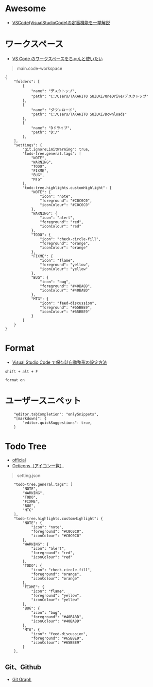 # Awesome

- [VSCode(VisualStudioCode)の定番機能を一挙解説](https://qiita.com/midiambear/items/bc0e137ed77153cb421c)

# ワークスペース

- [VS Code のワークスペースをちゃんと使いたい](https://qiita.com/amac-53/items/86b1466e93524844c2a8)

> main.code-workspace

```
{
	"folders": [
		{
			"name": "デスクトップ",
			"path": "C:/Users/TAKAHITO SUZUKI/OneDrive/デスクトップ"
		},
		{
			"name": "ダウンロード",
			"path": "C:/Users/TAKAHITO SUZUKI/Downloads"
		},
		{
			"name": "Dドライブ",
			"path": "D:/"
		},
	],
	"settings": {
		"git.ignoreLimitWarning": true,
		"todo-tree.general.tags": [
			"NOTE",
			"WARNING",
			"TODO",
			"FIXME",
			"BUG",
			"MTG"
		],
		"todo-tree.highlights.customHighlight": {
			"NOTE": {
				"icon": "note",
				"foreground": "#C0C0C0",
				"iconColour": "#C0C0C0"
			},
			"WARNING": {
				"icon": "alert",
				"foreground": "red",
				"iconColour": "red"
			},
			"TODO": {
				"icon": "check-circle-fill",
				"foreground": "orange",
				"iconColour": "orange"
			},
			"FIXME": {
				"icon": "flame",
				"foreground": "yellow",
				"iconColour": "yellow"
			},
			"BUG": {
				"icon": "bug",
				"foreground": "#40BA8D",
				"iconColour": "#40BA8D"
			},
			"MTG": {
				"icon": "feed-discussion",
				"foreground": "#65BBE9",
				"iconColour": "#65BBE9"
			}
		}
	}
}
```

# Format

- [Visual Studio Code で保存時自動整形の設定方法](https://qiita.com/mitashun/items/e2f118a9ca7b96b97840)

```
shift + alt + F
```

```
format on
```

# ユーザースニペット

```
    "editor.tabCompletion": "onlySnippets",
    "[markdown]": {
        "editor.quickSuggestions": true,
    }
```

# Todo Tree

- [official](https://marketplace.visualstudio.com/items?itemName=Gruntfuggly.todo-tree)
- [Octicons（アイコン一覧）](https://primer.style/foundations/icons/)

> setting.json

```
    "todo-tree.general.tags": [
        "NOTE",
        "WARNING",
        "TODO",
        "FIXME",
        "BUG",
        "MTG"
    ],
    "todo-tree.highlights.customHighlight": {
        "NOTE": {
            "icon": "note",
            "foreground": "#C0C0C0",
            "iconColour": "#C0C0C0"
        },
        "WARNING": {
            "icon": "alert",
            "foreground": "red",
            "iconColour": "red"
        },
        "TODO": {
            "icon": "check-circle-fill",
            "foreground": "orange",
            "iconColour": "orange"
        },
        "FIXME": {
            "icon": "flame",
            "foreground": "yellow",
            "iconColour": "yellow"
        },
        "BUG": {
            "icon": "bug",
            "foreground": "#40BA8D",
            "iconColour": "#40BA8D"
        },
        "MTG": {
            "icon": "feed-discussion",
            "foreground": "#65BBE9",
            "iconColour": "#65BBE9"
        }
    },
```

## Git、Github

- [Git Graph](https://marketplace.visualstudio.com/items?itemName=mhutchie.git-graph)
